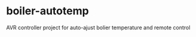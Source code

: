 boiler-autotemp
===============

AVR controller project for auto-ajust bolier temperature and remote control
